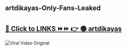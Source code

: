 
 ## artdikayas-Only-Fans-Leaked

# <h2><a href="https://clipsfans.com/artdikayas&ref=git">🔗 Click to LINKS ⏩⏩ 👉 🟢 artdikayas </a></h2>

<a href="https://clipsfans.com/artdikayas&ref=git" rel="nofollow" data-target="animated-image.originalLink"><img src="https://i.ibb.co.com/xMMVF88/686577567.gif" alt="Viral Video Original" style="max-width: 100%; display: inline-block;" data-target="animated-image.originalImage"></a>
